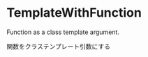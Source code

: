 TemplateWithFunction
====================

Function as a class template argument.

関数をクラステンプレート引数にする
